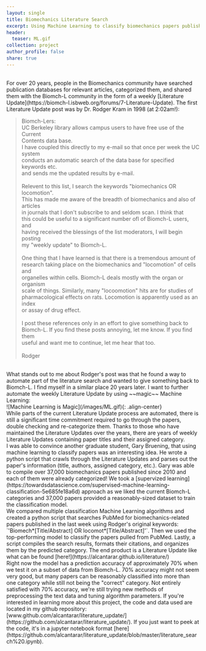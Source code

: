 ```yaml
---
layout: single
title: Biomechanics Literature Search
excerpt: Using Machine Learning to classify biomechanics papers published in the last week
header:
  teaser: ML.gif
collection: project
author_profile: false
share: true
---
```

<br>
For over 20 years, people in the Biomechanics community have searched publication databases for relevant articles, categorized them, and shared them with the Biomch-L community in the form of a weekly [Literature Update](https://biomch-l.isbweb.org/forums/7-Literature-Update). The first Literature Update post was by Dr. Rodger Kram in 1998 (at 2:02am!): 

>Biomch-Lers:  
UC Berkeley library allows campus users to have free use of the Current  
Contents data base.  
I have coupled this directly to my e-mail so that once per week the UC system  
conducts an automatic search of the data base for specified keywords etc.  
and sends me the updated results by e-mail.  
><br>
>Relevent to this list, I search the keywords "biomechanics OR locomotion".  
This has made me aware of the breadth of biomechanics and also of articles  
in journals that I don't subscribe to and seldom scan. I think that  
this could be useful to a significant number ofl of Biomch-L users, and  
having received the blessings of the list moderators, I will begin posting  
my "weekly update" to Biomch-L.  
><br>
>One thing that I have learned is that there is a tremendous amount of  
research taking place on the biomechanics and "locomotion" of cells and  
organelles within cells. Biomch-L deals mostly with the organ or organism  
scale of things. Similarly, many "locoomotion" hits are for studies of  
pharmacological effects on rats. Locomotion is apparently used as an index  
or assay of drug effect.  
><br>
>I post these references only in an effort to give something back to  
Biomch-L. If you find these posts annoying, let me know. If you find them  
useful and want me to continue, let me hear that too.  
><br>
>Rodger 

<br>
What stands out to me about Rodger's post was that he found a way to automate part of the literature search and wanted to give something back to Biomch-L. I find myself in a similar place 20 years later. I want to further automate the weekly Literature Update by using ~~magic~~ Machine Learning:  
<br>  
![Machine Learning is Magic](/images/ML.gif){: .align-center}  
<br>  
While parts of the current Literature Update process are automated, there is still a significant time commitment required to go through the papers, double checking and re-categorize them. Thanks to those who have maintained the Literature Updates over the years, there are years of weekly Literature Updates containing paper titles and their assigned category. 
<br>  
I was able to convince another graduate student, Gary Bruening, that using machine learning to classify papers was an interesting idea. He wrote a python script that crawls through the Literature Updates and parses out the paper's information (title, authors, assigned category, etc.). Gary was able to compile over 37,000 biomechanics papers published since 2010 and each of them were already categorized! We took a [supervized learning](https://towardsdatascience.com/supervised-machine-learning-classification-5e685fe18a6d) approach as we liked the current Biomch-L categories and 37,000 papers provided a reasonably-sized dataset to train the classification model. 
<br>  
We compared multiple classification Machine Learning algorithms and created a python script that searches PubMed for biomechanics-related papers published in the last week using Rodger's original keywords: `'Biomech*[Title/Abstract] OR locomot*[Title/Abstract]'`. Then we used the top-performing model to classify the papers pulled from PubMed. Lastly, a script compiles the search results, formats their citations, and organizes them by the predicted category. The end product is a Literature Update like what can be found [here!](https://alcantarar.github.io/literature/) 
<br>  
Right now the model has a prediction accuracy of approximately 70% when we test it on a subset of data from Biomch-L. 70% accuracy might not seem very good, but many papers can be reasonably classified into more than one category while still not being the "correct" category. Not entirely satisfied with 70% accuracy, we're still trying new methods of preprocessing the text data and tuning algorithm parameters. If you're interested in learning more about this project, the code and data used are located in my github repository: [www.github.com/alcantarar/literature_update/](https://github.com/alcantarar/literature_update/). If you just want to peek at the code, it's in a jupyter notebook format [here](https://github.com/alcantarar/literature_update/blob/master/literature_search%20.ipynb).



